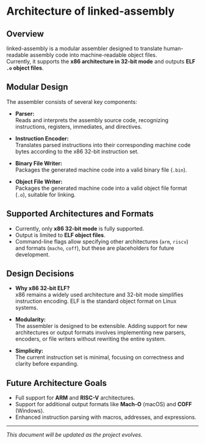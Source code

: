 # Architecture of linked-assembly

## Overview

linked-assembly is a modular assembler designed to translate human-readable assembly code into machine-readable object files.  
Currently, it supports the **x86 architecture in 32-bit mode** and outputs **ELF `.o` object files**.

## Modular Design

The assembler consists of several key components:

- **Parser:**  
  Reads and interprets the assembly source code, recognizing instructions, registers, immediates, and directives.

- **Instruction Encoder:**  
  Translates parsed instructions into their corresponding machine code bytes according to the x86 32-bit instruction set.

- **Binary File Writer:**  
  Packages the generated machine code into a valid binary file (`.bin`).

- **Object File Writer:**  
  Packages the generated machine code into a valid object file format (`.o`), suitable for linking.

## Supported Architectures and Formats

- Currently, only **x86 32-bit mode** is fully supported.
- Output is limited to **ELF object files**.
- Command-line flags allow specifying other architectures (`arm`, `riscv`) and formats (`macho`, `coff`), but these are placeholders for future development.

## Design Decisions

- **Why x86 32-bit ELF?**  
  x86 remains a widely used architecture and 32-bit mode simplifies instruction encoding. ELF is the standard object format on Linux systems.

- **Modularity:**  
  The assembler is designed to be extensible. Adding support for new architectures or output formats involves implementing new parsers, encoders, or file writers without rewriting the entire system.

- **Simplicity:**  
  The current instruction set is minimal, focusing on correctness and clarity before expanding.

## Future Architecture Goals

- Full support for **ARM** and **RISC-V** architectures.
- Support for additional output formats like **Mach-O** (macOS) and **COFF** (Windows).
- Enhanced instruction parsing with macros, addresses, and expressions.

---

*This document will be updated as the project evolves.*
